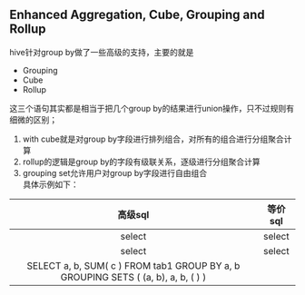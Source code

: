 ## Enhanced Aggregation, Cube, Grouping and Rollup
hive针对group by做了一些高级的支持，主要的就是  
+ Grouping
+ Cube
+ Rollup

这三个语句其实都是相当于把几个group by的结果进行union操作，只不过规则有细微的区别；
1. with cube就是对group by字段进行排列组合，对所有的组合进行分组聚合计算  
2. rollup的逻辑是group by的字段有级联关系，逐级进行分组聚合计算  
3. grouping set允许用户对group by字段进行自由组合  
具体示例如下：  

| 高级sql | 等价sql |  
| :-----:| :---: |
| select | select |
| select | select |
| SELECT a, b, SUM( c ) FROM tab1 GROUP BY a, b GROUPING SETS ( (a, b), a, b, ( ) ) | |

